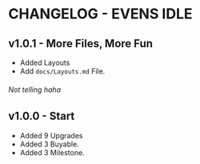 # CHANGELOG - EVENS IDLE
## v1.0.1 - More Files, More Fun
- Added Layouts
- Add `docs/Layouts.md` File.
###### Not telling haha
## v1.0.0 - Start
- Added 9 Upgrades
- Added 3 Buyable.
- Added 3 Milestone.
